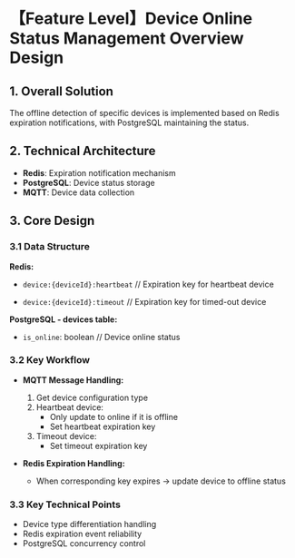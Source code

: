# 【Feature Level】Device Online Status Management Overview Design

## 1. Overall Solution

The offline detection of specific devices is implemented based on Redis expiration notifications, with PostgreSQL maintaining the status.

## 2. Technical Architecture

- **Redis**: Expiration notification mechanism
- **PostgreSQL**: Device status storage
- **MQTT**: Device data collection

## 3. Core Design

### 3.1 Data Structure

**Redis:**

- `device:{deviceId}:heartbeat`  // Expiration key for heartbeat device

- `device:{deviceId}:timeout`    // Expiration key for timed-out device

**PostgreSQL - devices table:**

- `is_online`: boolean      // Device online status

### 3.2 Key Workflow

- **MQTT Message Handling:**
  1. Get device configuration type
  2. Heartbeat device:
     - Only update to online if it is offline
     - Set heartbeat expiration key
  3. Timeout device:
     - Set timeout expiration key

- **Redis Expiration Handling:**
  - When corresponding key expires → update device to offline status

### 3.3 Key Technical Points

- Device type differentiation handling
- Redis expiration event reliability
- PostgreSQL concurrency control
